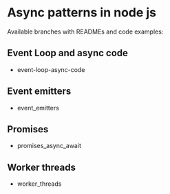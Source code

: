 # Async patterns in node js

Available branches with READMEs and code examples:
## Event Loop and async code
- event-loop-async-code
## Event emitters
- event_emitters
## Promises
- promises_async_await
## Worker threads
- worker_threads
